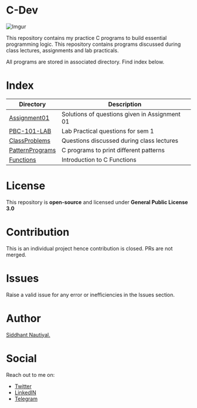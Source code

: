 # C-Dev
![Imgur](https://i.imgur.com/6zrcxBU.png)

This repository contains my practice C programs to build essential programming logic. This repository contains programs discussed during class lectures, assignments and lab practicals.

All programs are stored in associated directory. Find index below. 

# Index
| Directory      | Description |
| ----------- | ----------- |
| [Assignment01](https://github.com/WatashiwaSid/c-dev/tree/main/Assignment01)      | Solutions of questions given in Assignment 01       |
| [PBC-101-LAB](https://github.com/WatashiwaSid/c-dev/tree/main/PBC-101-LAB)   | Lab Practical questions for sem 1        |
| [ClassProblems](https://github.com/WatashiwaSid/c-dev/tree/main/ClassProblems) | Questions discussed during class lectures |
| [PatternPrograms](https://github.com/WatashiwaSid/c-dev/tree/main/pattern%20programs) | C programs to print different patterns |
| [Functions](https://github.com/WatashiwaSid/c-dev/tree/main/pattern%20programs) | Introduction to C Functions |

# License
This repository is **open-source** and licensed under **General Public License 3.0**

# Contribution
This is an individual project hence contribution is closed. PRs are not merged.

# Issues
Raise a valid issue for any error or inefficiencies in the Issues section.

# Author
[Siddhant Nautiyal.](https://linktr.ee/COMICSID)

# Social
Reach out to me on:
- [Twitter](https://twitter.com/WatashiwaSid)
- [LinkedIN](https://linkedin.com/in/comicsid)
- [Telegram](https://t.me/watashiwasid)

